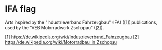 # IFA flag

Arts inspired by the "Industrieverband Fahrzeugbau" (IFA) ([1]) publications, used by the "VEB Motorradwerk Zschopau" ([2]).

[1] https://de.wikipedia.org/wiki/Industrieverband_Fahrzeugbau
[2] https://de.wikipedia.org/wiki/Motorradbau_in_Zschopau
